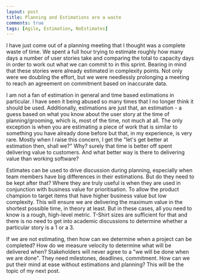 ```yaml
---
layout: post
title: Planning and Estimations are a waste
comments: true
tags: [Agile, Estimation, NoEstimates]
---
```


I have just come out of a planning meeting that I thought was a complete waste of time. We spent a full hour trying to estimate roughly how many days a number of user stories take and comparing the total to capacity days in order to work out what we can commit to in this sprint. Bearing in mind that these stories were already estimated in complexity points. Not only were we doubling the effort, but we were needlessly prolonging a meeting to reach an agreement on commitment based on inaccurate data.

I am not a fan of estimation in general and time based estimations in particular. I have seen it being abused so many times that I no longer think it should be used. Additionally, estimations are just that, an estimation - a guess based on what you know about the user story at the time of planning/grooming, which is, most of the time, not much at all. The only exception is when you are estimating a piece of work that is similar to something you have already done before but that, in my experience, is very rare. Mostly when I raise this concern, I get the "let's get better at estimation then, shall we?" Why? surely that time is better off spent delivering value to customers. And what better way is there to delivering value than working software? 

Estimates can be used to drive discussion during planning, especially when team members have big differences in their estimations. But do they need to be kept after that? Where they are truly useful is when they are used in conjunction with business value for prioritisation. To allow the product champion to target items that have higher business value but low complexity. This will ensure we are delivering the maximum value in the shortest possible time, in theory at least. But in these cases, all you need to know is a rough, high-level metric. T-Shirt sizes are sufficient for that and there is no need to get into academic discussions to determine whether a particular story is a 1 or a 3.

If we are not estimating, then how can we determine when a project can be completed? How do we measure velocity to determine what will be delivered when? Stakeholders will never agree to a "we will be done when we are done". They need milestones, deadlines, commitment. How can we put their mind at ease without estimations and planning? This will be the topic of my next post.
